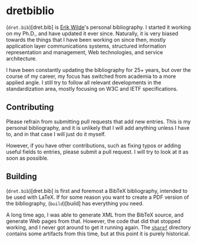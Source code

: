 # dretbiblio

(`dret.bib`)[dret.bib] is [Erik Wilde](http://dret.net/netdret)'s personal bibliography. I started it working on my Ph.D., and have updated it ever since. Naturally, it is very biased towards the things that I have been working on since then, mostly application layer communications systems, structured information representation and management, Web technologies, and service architecture.

I have been constantly updating the bibliography for 25+ years, but over the course of my career, my focus has switched from academia to a more applied angle. I still try to follow all relevant developments in the standardization area, mostly focusing on W3C and IETF specifications.


## Contributing

Please refrain from submitting pull requests that add new entries. This is my personal bibliography, and it is unlikely that I will add anything unless I have to, and in that case I will just do it myself.

However, if you have other contributions, such as fixing typos or adding useful fields to entries, please submit a pull request. I will try to look at it as soon as possible.


## Building

(`dret.bib`)[dret.bib] is first and foremost a BibTeX bibliography, intended to be used with LaTeX. If for some reason you want to create a PDF version of the bibliography, (`build`)[build] has everything you need.

A long time ago, I was able to generate XML from the BibTeX source, and generate Web pages from that. However, the code that did that stopped working, and I never got around to get it running again. The [`sharef`](sharef) directory contains some artifacts from this time, but at this point it is purely historical.
